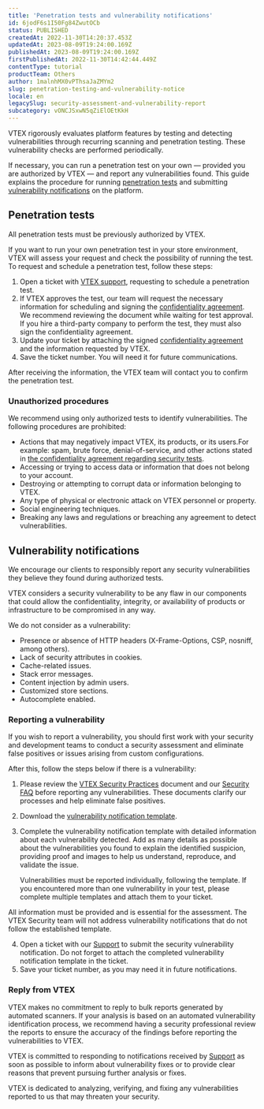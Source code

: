 ```yaml
---
title: 'Penetration tests and vulnerability notifications'
id: 6jodF6s1I50Fg84ZwutOCb
status: PUBLISHED
createdAt: 2022-11-30T14:20:37.453Z
updatedAt: 2023-08-09T19:24:00.169Z
publishedAt: 2023-08-09T19:24:00.169Z
firstPublishedAt: 2022-11-30T14:42:44.449Z
contentType: tutorial
productTeam: Others
author: 1malnhMX0vPThsaJaZMYm2
slug: penetration-testing-and-vulnerability-notice
locale: en
legacySlug: security-assessment-and-vulnerability-report
subcategory: vONCJSxwN5qZiElOEtKkH
---
```


VTEX rigorously evaluates platform features by testing and detecting vulnerabilities through recurring scanning and penetration testing. These vulnerability checks are performed periodically.

If necessary, you can run a penetration test on your own — provided you are authorized by VTEX — and report any vulnerabilities found. This guide explains the procedure for running [penetration tests](#penetration-tests) and submitting [vulnerability notifications](#vulnerability-notifications) on the platform.

## Penetration tests

<div class="alert alert-warning">
  <p>All penetration tests must be previously authorized by VTEX.</p>
</div>

If you want to run your own penetration test in your store environment, VTEX will assess your request and check the possibility of running the test. To request and schedule a penetration test, follow these steps:

1. Open a ticket with [VTEX support](https://help.vtex.com/en/support), requesting to schedule a penetration test.
2. If VTEX approves the test, our team will request the necessary information for scheduling and signing the [confidentiality agreement](https://assets.ctfassets.net/alneenqid6w5/5iw8rN7CdSn7PHKvMMcO19/ab46ae4025d506e052dcef5974f9007f/Pentest_NDA_.zip). We recommend reviewing the document while waiting for test approval. If you hire a third-party company to perform the test, they must also sign the confidentiality agreement.
3. Update your ticket by attaching the signed [confidentiality agreement](https://assets.ctfassets.net/alneenqid6w5/5iw8rN7CdSn7PHKvMMcO19/ab46ae4025d506e052dcef5974f9007f/Pentest_NDA_.zip) and the information requested by VTEX.
4. Save the ticket number. You will need it for future communications.

After receiving the information, the VTEX team will contact you to confirm the penetration test.

### Unauthorized procedures

We recommend using only authorized tests to identify vulnerabilities. The following procedures are prohibited:

* Actions that may negatively impact VTEX, its products, or its users.For example: spam, brute force, denial-of-service, and other actions stated in [the confidentiality agreement regarding security tests](https://assets.ctfassets.net/alneenqid6w5/5iw8rN7CdSn7PHKvMMcO19/ab46ae4025d506e052dcef5974f9007f/Pentest_NDA_.zip).
* Accessing or trying to access data or information that does not belong to your account.
* Destroying or attempting to corrupt data or information belonging to VTEX.
* Any type of physical or electronic attack on VTEX personnel or property.
* Social engineering techniques.
* Breaking any laws and regulations or breaching any agreement to detect vulnerabilities.

## Vulnerability notifications

We encourage our clients to responsibly report any security vulnerabilities they believe they found during authorized tests.

VTEX considers a security vulnerability to be any flaw in our components that could allow the confidentiality, integrity, or availability of products or infrastructure to be compromised in any way.

We do not consider as a vulnerability:

* Presence or absence of HTTP headers (X-Frame-Options, CSP, nosniff, among others).
* Lack of security attributes in cookies.
* Cache-related issues.
* Stack error messages.
* Content injection by admin users.
* Customized store sections.
* Autocomplete enabled.

### Reporting a vulnerability

If you wish to report a vulnerability, you should first work with your security and development teams to conduct a security assessment and eliminate false positives or issues arising from custom configurations.

After this, follow the steps below if there is a vulnerability:

1. Please review the [VTEX Security Practices](https://vtex.com/us-en/security/security-practices/) document and our [Security FAQ](https://help.vtex.com/en/tutorial/the-risk-assessment-process--4K97IpqkpCpDYsZOSxtfkX#risk-assessment-na-vtex) before reporting any vulnerabilities. These documents clarify our processes and help eliminate false positives.
2. Download the [vulnerability notification template](https://assets.ctfassets.net/alneenqid6w5/7FNzoEpl67wH6crmW98If2/fdab37d3a7a49778abfaca7ca7531fe8/Modelo__Comunica____o_de_Vulnerabilidade_-_EN_v2.pdf).
3. Complete the vulnerability notification template with detailed information about each vulnerability detected. Add as many details as possible about the vulnerabilities you found to explain the identified suspicion, providing proof and images to help us understand, reproduce, and validate the issue.

    Vulnerabilities must be reported individually, following the template. If you encountered more than one vulnerability in your test, please complete multiple templates and attach them to your ticket.

  <div class="alert alert-warning">
    <p>All information must be provided and is essential for the assessment. The VTEX Security team will not address vulnerability notifications that do not follow the established template.</p>
  </div>

4. Open a ticket with our [Support](https://help.vtex.com/pt/support) to submit the security vulnerability notification. Do not forget to attach the completed vulnerability notification template in the ticket.
5. Save your ticket number, as you may need it in future notifications.

### Reply from VTEX

VTEX makes no commitment to reply to bulk reports generated by automated scanners. If your analysis is based on an automated vulnerability identification process, we recommend having a security professional review the reports to ensure the accuracy of the findings before reporting the vulnerabilities to VTEX.

VTEX is committed to responding to notifications received by [Support](https://help.vtex.com/en/support) as soon as possible to inform about vulnerability fixes or to provide clear reasons that prevent pursuing further analysis or fixes.

VTEX is dedicated to analyzing, verifying, and fixing any vulnerabilities reported to us that may threaten your security.
